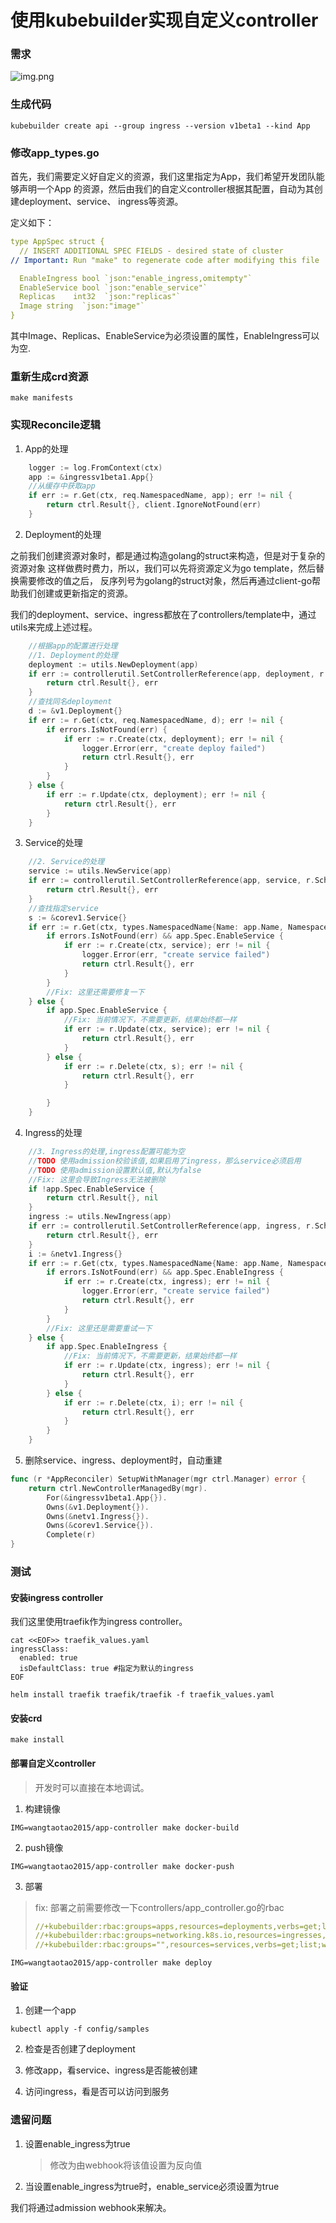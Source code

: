 # 使用kubebuilder实现自定义controller

### 需求
![img.png](img.png)

### 生成代码

```shell
kubebuilder create api --group ingress --version v1beta1 --kind App
```

### 修改app_types.go

首先，我们需要定义好自定义的资源，我们这里指定为App，我们希望开发团队能够声明一个App
的资源，然后由我们的自定义controller根据其配置，自动为其创建deployment、service、
ingress等资源。

定义如下：

```yaml
type AppSpec struct {
  // INSERT ADDITIONAL SPEC FIELDS - desired state of cluster
// Important: Run "make" to regenerate code after modifying this file

  EnableIngress bool `json:"enable_ingress,omitempty"`
  EnableService bool `json:"enable_service"`
  Replicas    int32  `json:"replicas"`
  Image string	`json:"image"`
}
```

其中Image、Replicas、EnableService为必须设置的属性，EnableIngress可以为空.

### 重新生成crd资源

```shell
make manifests
```

### 实现Reconcile逻辑

1. App的处理

```go
	logger := log.FromContext(ctx)
	app := &ingressv1beta1.App{}
	//从缓存中获取app
	if err := r.Get(ctx, req.NamespacedName, app); err != nil {
		return ctrl.Result{}, client.IgnoreNotFound(err)
	}
```

2. Deployment的处理

之前我们创建资源对象时，都是通过构造golang的struct来构造，但是对于复杂的资源对象
这样做费时费力，所以，我们可以先将资源定义为go template，然后替换需要修改的值之后，
反序列号为golang的struct对象，然后再通过client-go帮助我们创建或更新指定的资源。

我们的deployment、service、ingress都放在了controllers/template中，通过
utils来完成上述过程。

```go
	//根据app的配置进行处理
	//1. Deployment的处理
	deployment := utils.NewDeployment(app)
	if err := controllerutil.SetControllerReference(app, deployment, r.Scheme); err != nil {
		return ctrl.Result{}, err
	}
	//查找同名deployment
	d := &v1.Deployment{}
	if err := r.Get(ctx, req.NamespacedName, d); err != nil {
		if errors.IsNotFound(err) {
			if err := r.Create(ctx, deployment); err != nil {
				logger.Error(err, "create deploy failed")
				return ctrl.Result{}, err
			}
		}
	} else {
		if err := r.Update(ctx, deployment); err != nil {
			return ctrl.Result{}, err
		}
	}
```

3. Service的处理
```go
	//2. Service的处理
	service := utils.NewService(app)
	if err := controllerutil.SetControllerReference(app, service, r.Scheme); err != nil {
		return ctrl.Result{}, err
	}
	//查找指定service
	s := &corev1.Service{}
	if err := r.Get(ctx, types.NamespacedName{Name: app.Name, Namespace: app.Namespace}, s); err != nil {
		if errors.IsNotFound(err) && app.Spec.EnableService {
			if err := r.Create(ctx, service); err != nil {
				logger.Error(err, "create service failed")
				return ctrl.Result{}, err
			}
		}
		//Fix: 这里还需要修复一下
	} else {
		if app.Spec.EnableService {
			//Fix: 当前情况下，不需要更新，结果始终都一样
			if err := r.Update(ctx, service); err != nil {
				return ctrl.Result{}, err
			}
		} else {
			if err := r.Delete(ctx, s); err != nil {
				return ctrl.Result{}, err
			}

		}
	}
```

4. Ingress的处理
```go
	//3. Ingress的处理,ingress配置可能为空
	//TODO 使用admission校验该值,如果启用了ingress，那么service必须启用
	//TODO 使用admission设置默认值,默认为false
	//Fix: 这里会导致Ingress无法被删除
	if !app.Spec.EnableService {
		return ctrl.Result{}, nil
	}
	ingress := utils.NewIngress(app)
	if err := controllerutil.SetControllerReference(app, ingress, r.Scheme); err != nil {
		return ctrl.Result{}, err
	}
	i := &netv1.Ingress{}
	if err := r.Get(ctx, types.NamespacedName{Name: app.Name, Namespace: app.Namespace}, i); err != nil {
		if errors.IsNotFound(err) && app.Spec.EnableIngress {
			if err := r.Create(ctx, ingress); err != nil {
				logger.Error(err, "create service failed")
				return ctrl.Result{}, err
			}
		}
		//Fix: 这里还是需要重试一下
	} else {
		if app.Spec.EnableIngress {
            //Fix: 当前情况下，不需要更新，结果始终都一样
			if err := r.Update(ctx, ingress); err != nil {
				return ctrl.Result{}, err
			}
		} else {
			if err := r.Delete(ctx, i); err != nil {
				return ctrl.Result{}, err
			}
		}
	}
```

5. 删除service、ingress、deployment时，自动重建

```go
func (r *AppReconciler) SetupWithManager(mgr ctrl.Manager) error {
	return ctrl.NewControllerManagedBy(mgr).
		For(&ingressv1beta1.App{}).
		Owns(&v1.Deployment{}).
		Owns(&netv1.Ingress{}).
		Owns(&corev1.Service{}).
		Complete(r)
}
```


### 测试

#### 安装ingress controller

我们这里使用traefik作为ingress controller。

```shell
cat <<EOF>> traefik_values.yaml
ingressClass:
  enabled: true
  isDefaultClass: true #指定为默认的ingress
EOF

helm install traefik traefik/traefik -f traefik_values.yaml 
```

#### 安装crd

```shell
make install
```

#### 部署自定义controller

> 开发时可以直接在本地调试。

1. 构建镜像
```shell
IMG=wangtaotao2015/app-controller make docker-build
```
2. push镜像
```shell
IMG=wangtaotao2015/app-controller make docker-push
```

3. 部署
> fix: 部署之前需要修改一下controllers/app_controller.go的rbac
> ```yaml
>//+kubebuilder:rbac:groups=apps,resources=deployments,verbs=get;list;watch;create;update;patch;delete
>//+kubebuilder:rbac:groups=networking.k8s.io,resources=ingresses,verbs=get;list;watch;create;update;patch;delete
>//+kubebuilder:rbac:groups="",resources=services,verbs=get;list;watch;create;update;patch;delete
> ```
```shell
IMG=wangtaotao2015/app-controller make deploy
```

#### 验证

1. 创建一个app

```shell
kubectl apply -f config/samples
```

2. 检查是否创建了deployment

3. 修改app，看service、ingress是否能被创建

4. 访问ingress，看是否可以访问到服务


### 遗留问题

1. 设置enable_ingress为true
   > 修改为由webhook将该值设置为反向值
2. 当设置enable_ingress为true时，enable_service必须设置为true

我们将通过admission webhook来解决。
